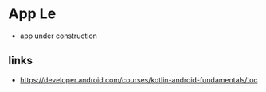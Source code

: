 # App Le

* app under construction

## links
* https://developer.android.com/courses/kotlin-android-fundamentals/toc
